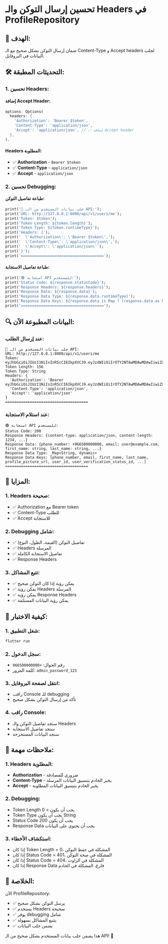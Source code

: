 # تحسين إرسال التوكن والـ Headers في ProfileRepository

## 🎯 **الهدف:**

ضمان إرسال التوكن بشكل صحيح مع الـ Content-Type و Accept headers لجلب البيانات في البروفايل.

## 🛠️ **التحديثات المطبقة:**

### 1. **تحسين Headers:**

#### **إضافة Accept Header:**

```dart
options: Options(
  headers: {
    'Authorization': 'Bearer $token',
    'Content-Type': 'application/json',
    'Accept': 'application/json', // ✅ إضافة Accept header
  },
),
```

#### **Headers المطلوبة:**

- ✅ **Authorization** - `Bearer $token`
- ✅ **Content-Type** - `application/json`
- ✅ **Accept** - `application/json`

### 2. **تحسين Debugging:**

#### **طباعة تفاصيل التوكن:**

```dart
print('🔵 جلب بيانات المستخدم من الـ API:');
print('URL: http://127.0.0.1:8000/api/v1/users/me');
print('Token: $token');
print('Token Length: ${token.length}');
print('Token Type: ${token.runtimeType}');
print('Headers: {');
print('  \'Authorization\': \'Bearer $token\',');
print('  \'Content-Type\': \'application/json\',');
print('  \'Accept\': \'application/json\'');
print('}');
print('=====================================');
```

#### **طباعة تفاصيل الاستجابة:**

```dart
print('🟢 استجابة API للمستخدم:');
print('Status Code: ${response.statusCode}');
print('Response Headers: ${response.headers}');
print('Response Data: ${response.data}');
print('Response Data Type: ${response.data.runtimeType}');
print('Response Data Keys: ${response.data is Map ? (response.data as Map).keys.toList() : 'Not a Map'}');
print('=====================================');
```

## 🔍 **البيانات المطبوعة الآن:**

### **عند إرسال الطلب:**

```
🔵 جلب بيانات المستخدم من الـ API:
URL: http://127.0.0.1:8000/api/v1/users/me
Token: eyJhbGciOiJIUzI1NiIsInR5cCI6IkpXVCJ9.eyJzdWIiOiIrOTY2NTAwMDAwMDAwIiwiZXhwIjoxNzM3NTQ5NzQ2fQ.example
Token Length: 156
Token Type: String
Headers: {
  'Authorization': 'Bearer eyJhbGciOiJIUzI1NiIsInR5cCI6IkpXVCJ9.eyJzdWIiOiIrOTY2NTAwMDAwMDAwIiwiZXhwIjoxNzM3NTQ5NzQ2fQ.example',
  'Content-Type': 'application/json',
  'Accept': 'application/json'
}
=====================================
```

### **عند استلام الاستجابة:**

```
🟢 استجابة API للمستخدم:
Status Code: 200
Response Headers: {content-type: application/json, content-length: 1234, ...}
Response Data: {phone_number: +966500000000, email: user@example.com, first_name: string, last_name: string, ...}
Response Data Type: _Map<String, dynamic>
Response Data Keys: [phone_number, email, first_name, last_name, profile_picture_url, user_id, user_verification_status_id, ...]
=====================================
```

## 🎯 **المزايا:**

### 1. **Headers صحيحة:**

- ✅ Authorization مع Bearer token
- ✅ Content-Type للطلب
- ✅ Accept للاستجابة

### 2. **Debugging شامل:**

- ✅ تفاصيل التوكن (القيمة، الطول، النوع)
- ✅ Headers المرسلة
- ✅ تفاصيل الاستجابة الكاملة
- ✅ Response Headers

### 3. **تتبع المشاكل:**

- ✅ يمكن رؤية إذا كان التوكن صحيح
- ✅ يمكن رؤية Headers المرسلة
- ✅ يمكن رؤية Response Headers
- ✅ يمكن رؤية البيانات المستلمة

## 🚀 **كيفية الاختبار:**

### 1. **شغل التطبيق:**

```bash
flutter run
```

### 2. **سجل الدخول:**

- رقم الجوال: `+966500000000`
- كلمة المرور: `admin_password_123`

### 3. **انتقل لصفحة البروفايل:**

- راقب Console للـ debugging
- تأكد من إرسال التوكن بشكل صحيح

### 4. **راقب Console:**

- ستجد تفاصيل التوكن والـ Headers
- ستجد تفاصيل الاستجابة
- ستجد البيانات المستخرجة

## 🔧 **ملاحظات مهمة:**

### 1. **Headers المطلوبة:**

- **Authorization** - ضروري للمصادقة
- **Content-Type** - يخبر الخادم بتنسيق البيانات المرسلة
- **Accept** - يخبر الخادم بتنسيق البيانات المطلوبة

### 2. **Debugging:**

- Token Length يجب أن يكون > 0
- Token Type يجب أن يكون String
- Status Code يجب أن يكون 200
- Response Data يجب أن يحتوي على البيانات

### 3. **استكشاف الأخطاء:**

- إذا كان Token Length = 0، المشكلة في حفظ التوكن
- إذا كان Status Code = 401، المشكلة في صحة التوكن
- إذا كان Status Code = 404، المشكلة في الراوت
- إذا كان Response Data فارغ، المشكلة في الخادم

## 🎉 **الخلاصة:**

الآن ProfileRepository:

- ✅ يرسل التوكن بشكل صحيح
- ✅ يستخدم Headers صحيحة
- ✅ يوفر debugging شامل
- ✅ يتتبع المشاكل بسهولة
- ✅ يضمن جلب البيانات

هذا يضمن جلب بيانات المستخدم بشكل صحيح من الـ API! 🚀
